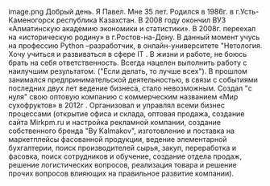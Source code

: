 image.png
Добрый день. Я Павел. Мне 35 лет. Родился в 1986г. в г.Усть-Каменогорск республика Казахстан.  В 2008 году окончил ВУЗ «Алматинскую академию экономики и статистики». В 2008г. переехал на «историческую родину» в г.Ростов-на-Дону. В данный момент учусь на профессию Python –разработчик, в онлайн-университете "Нетология. Хочу учиться и развиваться в сфере IT .  В жизни и работе, не боюсь брать на себя ответственность. Всегда нацелен выполнить работу с наилучшим результатом. ("Если делать, то лучше всех"). В прошлом занимался предпринимательской деятельностью, в связи с событиями последних двух лет ведение бизнеса, стало невозможным. Создал "c нуля" свою оптовую компанию с коммерческим названием «Мир сухофруктов» в 2012г . Организовал и управлял всеми бизнес процессами (открытие офиса и склада, оптовая продажа, создание сайта Mirkpm.ru и настройка рекламной компании, создание собственного бренда "By Kalmakov", изготовление и поставка на маркетплейсы фасованной продукции, ведение элементарной бухгалтерии, поиск производителей сырья, закуп, переработка и фасовка, поиск сотрудников и обучение, создание отдела продаж, решение логистических вопросов, реализация товара и решение прочих вопросов влияющих на правильное развитие компании).
